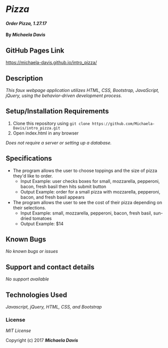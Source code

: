 # _Pizza_

#### _Order Pizza, 1.27.17_

#### By _**Michaela Davis**_

## GitHub Pages Link
https://michaela-davis.github.io/intro_pizza/

## Description

_This faux webpage application utilizes HTML, CSS, Bootstrap, JavaScript, jQuery, using the behavior-driven development process._

## Setup/Installation Requirements

1. Clone this repository using `git clone https://github.com/Michaela-Davis/intro_pizza.git`
2. Open index.html in any browser

_Does not require a server or setting up a database._

## Specifications
* The program allows the user to choose toppings and the size of pizza they'd like to order.
  * Input Example: user checks boxes for small, mozzarella, pepperoni, bacon, fresh basil then hits submit button
  * Output Example: order for a small pizza with mozzarella, pepperoni, bacon,  and fresh basil appears
* The program allows the user to see the cost of their pizza depending on their selections.
  * Input Example: small, mozzarella, pepperoni, bacon, fresh basil, sun-dried tomatoes
  * Output Example: $14

## Known Bugs

_No known bugs or issues_

## Support and contact details

_No support available_

## Technologies Used

_Javascript, jQuery, HTML, CSS, and Bootstrap_

### License

*MIT License*

Copyright (c) 2017 **_Michaela Davis_**
